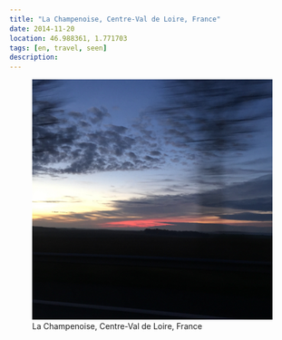 ```yaml
---
title: "‎⁨La Champenoise⁩, ⁨Centre-Val de Loire⁩, ⁨France⁩"
date: 2014-11-20
location: 46.988361, 1.771703
tags: [en, travel, seen]
description: 
---
```


<figure>
  <img src="/assets/img/2014-11-20-la-champenoise-centre-val-de-loire-france.jpeg" alt="‎⁨La Champenoise⁩, ⁨Centre-Val de Loire⁩, ⁨France⁩">
  <figcaption>‎⁨La Champenoise⁩, ⁨Centre-Val de Loire⁩, ⁨France⁩</figcaption>
</figure>
